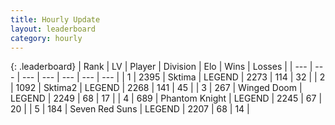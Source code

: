 ```yaml
---
title: Hourly Update
layout: leaderboard
category: hourly
---
```


{: .leaderboard}
| Rank | LV | Player | Division | Elo | Wins | Losses |
| --- | --- | --- | --- | --- | --- | --- |
| <span data-change="0">1</span> | 2395 | <span title="ID: 353063">Sktima</span> | LEGEND | <span data-change="0">2273</span> | <span data-change="0">114</span> | <span data-change="0">32</span> |
| <span data-change="0">2</span> | 1092 | <span title="ID: 402846">Sktima2</span> | LEGEND | <span data-change="0">2268</span> | <span data-change="0">141</span> | <span data-change="0">45</span> |
| <span data-change="1">3</span> | 267 | <span title="ID: 744396">Winged Doom</span> | LEGEND | <span data-change="10">2249</span> | <span data-change="2">68</span> | <span data-change="0">17</span> |
| <span data-change="-1">4</span> | 689 | <span title="ID: 742939">Phantom Knight</span> | LEGEND | <span data-change="0">2245</span> | <span data-change="0">67</span> | <span data-change="0">20</span> |
| <span data-change="0">5</span> | 184 | <span title="ID: 670324">Seven Red Suns</span> | LEGEND | <span data-change="0">2207</span> | <span data-change="0">68</span> | <span data-change="0">14</span> |